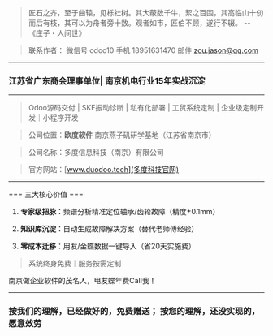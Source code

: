 > 匠石之齐，至于曲辕，见栎社树。其大蔽数千牛，絜之百围，其高临山十仞而后有枝，其可以为舟者旁十数。观者如市，匠伯不顾，遂行不辍。  -- 《庄子・人间世》

> 联系作者： 微信号 odoo10   手机 18951631470  邮件 zou.jason@qq.com

---

### 江苏省广东商会理事单位| 南京机电行业15年实战沉淀

---------------------
> Odoo源码交付 | SKF振动诊断 | 私有化部署 | 工贸系统定制 | 企业级定制开发｜小程序开发
 
> 公司位置：**欧度软件** 南京燕子矶研学基地（江苏省南京市）

> 公司名称：多度信息科技（南京）有限公司

> 官方网站：[www.duodoo.tech](多度科技官网)

---------------------

=== 三大核心价值 ===      

1. **专家级把脉**：频谱分析精准定位轴承/齿轮故障（精度±0.1mm）  

2. **知识库沉淀**：自动生成故障解决方案（替代老师傅经验）  

3. **零成本迁移**：用友/金蝶数据一键导入（省20天实施费）  

> 系统终身免费｜服务按需定制

南京做企业软件的茂名人，甩友蝶年费Call我！

---------------------

### 按我们的理解，已经做好的，免费赠送； 按您的理解，还没实现的，愿意效劳
